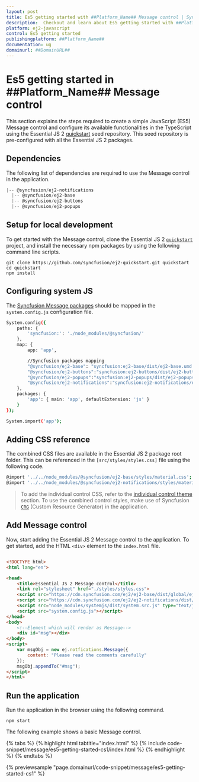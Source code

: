 ```yaml
---
layout: post
title: Es5 getting started with ##Platform_Name## Message control | Syncfusion
description:  Checkout and learn about Es5 getting started with ##Platform_Name## Message control of Syncfusion Essential JS 2 and more details.
platform: ej2-javascript
control: Es5 getting started 
publishingplatform: ##Platform_Name##
documentation: ug
domainurl: ##DomainURL##
---
```


# Es5 getting started in ##Platform_Name## Message control

This section explains the steps required to create a simple JavaScript (ES5) Message control and configure its available functionalities in the TypeScript using the Essential JS 2 [quickstart](https://github.com/syncfusion/ej2-quickstart) seed repository. This seed repository is pre-configured with all the Essential JS 2 packages.

## Dependencies

The following list of dependencies are required to use the Message control in the application.

```javascript
|-- @syncfusion/ej2-notifications
  |-- @syncfusion/ej2-base
  |-- @syncfusion/ej2-buttons
  |-- @syncfusion/ej2-popups
```

## Setup for local development

To get started with the Message control, clone the Essential JS 2 [`quickstart`](https://github.com/syncfusion/ej2-quickstart) project, and install the necessary npm packages by using the following command line scripts.

```
git clone https://github.com/syncfusion/ej2-quickstart.git quickstart
cd quickstart
npm install
```

## Configuring system JS

The [Syncfusion Message packages](#dependencies) should be mapped in the `system.config.js` configuration file.

```bash
System.config({
    paths: {
        'syncfusion:': './node_modules/@syncfusion/'
    },
    map: {
        app: 'app',

        //Syncfusion packages mapping
        "@syncfusion/ej2-base": "syncfusion:ej2-base/dist/ej2-base.umd.min.js",
        "@syncfusion/ej2-buttons":"syncfusion:ej2-buttons/dist/ej2-buttons.umd.min.js",
        "@syncfusion/ej2-popups":"syncfusion:ej2-popups/dist/ej2-popups.umd.min.js",
        "@syncfusion/ej2-notifications":"syncfusion:ej2-notifications/dist/ej2-notifications.umd.min.js"
    },
    packages: {
        'app': { main: 'app', defaultExtension: 'js' }
    }
});

System.import('app');
```

## Adding CSS reference

The combined CSS files are available in the Essential JS 2 package root folder. This can be referenced in the `[src/styles/styles.css]` file using the following code.

```bash
@import '../../node_modules/@syncfusion/ej2-base/styles/material.css';
@import '../../node_modules/@syncfusion/ej2-notifications/styles/material.css';

```

> To add the individual control CSS, refer to the [individual control theme](../appearance/theme/#referring-individual-control-theme) section. To use the combined control styles, make use of Syncfusion [`CRG`](https://crg.syncfusion.com/) (Custom Resource Generator) in the application.

## Add Message control

Now, start adding the Essential JS 2 Message control to the application. To get started, add the HTML `<div>` element to the `index.html` file.

```html

<!DOCTYPE html>
<html lang="en">

<head>
    <title>Essential JS 2 Message control</title>
    <link rel="stylesheet" href="./styles/styles.css">
    <script src="https://cdn.syncfusion.com/ej2/ej2-base/dist/global/ej2-base.min.js" type="text/javascript"></script>
    <script src="https://cdn.syncfusion.com/ej2/ej2-notifications/dist/global/ej2-notifications.min.js" type="text/javascript"></script>
    <script src="node_modules/systemjs/dist/system.src.js" type="text/javascript"></script>
    <script src="system.config.js"></script>
</head>
<body>
    <!--Element which will render as Message-->
    <div id="msg"></div>
</body>
<script>
    var msgObj = new ej.notfications.Message({
        content: "Please read the comments carefully"
    });
    msgObj.appendTo("#msg");
</script>
</html>
```

## Run the application

Run the application in the browser using the following command.

```
npm start
```

The following example shows a basic Message control.

{% tabs %}
{% highlight html tabtitle="index.html" %}
{% include code-snippet/message/es5-getting-started-cs1/index.html %}
{% endhighlight %}
{% endtabs %}
        
{% previewsample "page.domainurl/code-snippet/message/es5-getting-started-cs1" %}